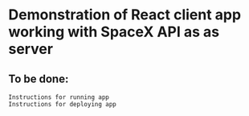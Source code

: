 # Demonstration of React client app working with SpaceX API as as server

## To be done:

    Instructions for running app
    Instructions for deploying app
